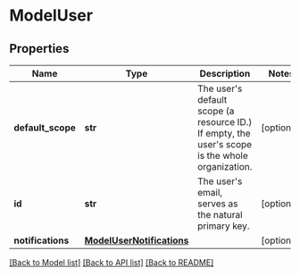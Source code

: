 # ModelUser

## Properties
Name | Type | Description | Notes
------------ | ------------- | ------------- | -------------
**default_scope** | **str** | The user&#39;s default scope (a resource ID.) If empty, the user&#39;s scope is the whole organization. | [optional] 
**id** | **str** | The user&#39;s email, serves as the natural primary key. | [optional] 
**notifications** | [**ModelUserNotifications**](ModelUserNotifications.md) |  | [optional] 

[[Back to Model list]](../README.md#documentation-for-models) [[Back to API list]](../README.md#documentation-for-api-endpoints) [[Back to README]](../README.md)


